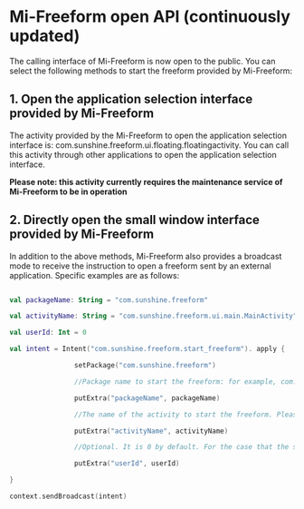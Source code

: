 # Mi-Freeform open API (continuously updated)



The calling interface of Mi-Freeform is now open to the public. You can select the following methods to start the freeform provided by Mi-Freeform:



## 1. Open the application selection interface provided by Mi-Freeform

The activity provided by the Mi-Freeform to open the application selection interface is: com.sunshine.freeform.ui.floating.floatingactivity. You can call this activity through other applications to open the application selection interface.



<b>Please note: this activity currently requires the maintenance service of Mi-Freeform to be in operation</b>



## 2. Directly open the small window interface provided by Mi-Freeform

In addition to the above methods, Mi-Freeform also provides a broadcast mode to receive the instruction to open a freeform sent by an external application. Specific examples are as follows:



```kotlin

val packageName: String = "com.sunshine.freeform"

val activityName: String = "com.sunshine.freeform.ui.main.MainActivity"

val userId: Int = 0

val intent = Intent("com.sunshine.freeform.start_freeform"). apply {

                setPackage("com.sunshine.freeform")

                //Package name to start the freeform: for example, com.sunshine.freeform

                putExtra("packageName", packageName)

                //The name of the activity to start the freeform. Please note that the activity may need to be exposed to the public before it can be started. For example, com.sunshine.freeform.ui.main.mainactivity

                putExtra("activityName", activityName)

                //Optional. It is 0 by default. For the case that the system has "application separation", you can specify userid

                putExtra("userId", userId)

}

context.sendBroadcast(intent)

```

